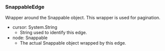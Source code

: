 ### SnappableEdge
Wrapper around the Snappable object. This wrapper is used for pagination.

- cursor: System.String
  - String used to identify this edge.
- node: Snappable
  - The actual Snappable object wrapped by this edge.
